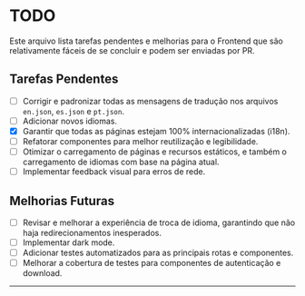 # TODO

Este arquivo lista tarefas pendentes e melhorias para o Frontend que são relativamente fáceis de se concluir e podem ser enviadas por PR.

## Tarefas Pendentes

- [ ] Corrigir e padronizar todas as mensagens de tradução nos arquivos `en.json`, `es.json` e `pt.json`.
- [ ] Adicionar novos idiomas.
- [X] Garantir que todas as páginas estejam 100% internacionalizadas (i18n).
- [ ] Refatorar componentes para melhor reutilização e legibilidade.
- [ ] Otimizar o carregamento de páginas e recursos estáticos, e também o carregamento de idiomas com base na página atual.
- [ ] Implementar feedback visual para erros de rede.

## Melhorias Futuras

- [ ] Revisar e melhorar a experiência de troca de idioma, garantindo que não haja redirecionamentos inesperados.
- [ ] Implementar dark mode.
- [ ] Adicionar testes automatizados para as principais rotas e componentes.
- [ ] Melhorar a cobertura de testes para componentes de autenticação e download.

---
